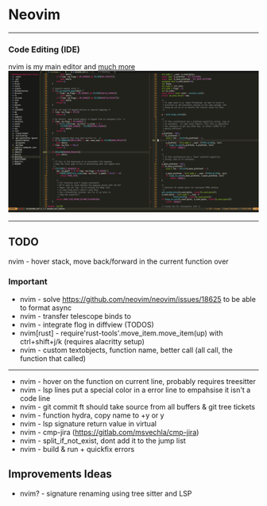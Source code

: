 # Neovim

---

### Code Editing (IDE)
nvim is my main editor and [much more](https://github.com/ofirgall/learn-nvim/blob/master/EverythingEverywhereAllAtOnce.md)
![nvim Screenshot](../../media/nvim/preview.png)

---
## TODO
nvim - hover stack, move back/forward in the current function over
### Important
* nvim - solve https://github.com/neovim/neovim/issues/18625 to be able to format async
* nvim - transfer telescope binds to <leader>
* nvim - integrate flog in diffview (TODOS)
* nvim[rust] - require'rust-tools'.move_item.move_item(up) with ctrl+shift+j/k (requires alacritty setup)
* nvim - custom textobjects, function name, better call (all call, the function that called)
---
* nvim - hover on the function on current line, probably requires treesitter
* nvim - lsp lines put a special color in a error line to empahsise it isn't a code line
* nvim - git commit ft should take source from all buffers & git tree tickets
* nvim - function hydra, copy name to +y or y
* nvim - lsp signature return value in virtual
* nvim - cmp-jira (https://gitlab.com/msvechla/cmp-jira)
* nvim - split_if_not_exist, dont add it to the jump list
* nvim - build & run + quickfix errors

## Improvements Ideas
* nvim? - signature renaming using tree sitter and LSP
